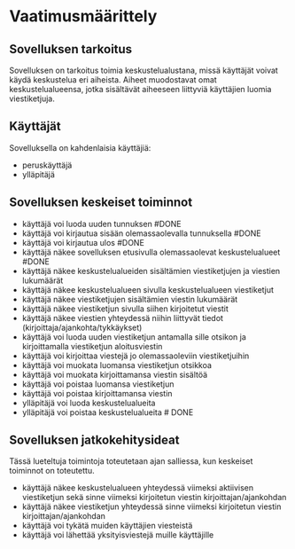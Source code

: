 # Vaatimusmäärittely

## Sovelluksen tarkoitus

Sovelluksen on tarkoitus toimia keskustelualustana, missä käyttäjät voivat käydä keskustelua eri aiheista. Aiheet muodostavat omat keskustelualueensa, jotka sisältävät aiheeseen liittyviä käyttäjien luomia viestiketjuja.

## Käyttäjät

Sovelluksella on kahdenlaisia käyttäjiä:
- peruskäyttäjä
- ylläpitäjä

## Sovelluksen keskeiset toiminnot

- käyttäjä voi luoda uuden tunnuksen #DONE
- käyttäjä voi kirjautua sisään olemassaolevalla tunnuksella #DONE
- käyttäjä voi kirjautua ulos #DONE
- käyttäjä näkee sovelluksen etusivulla olemassaolevat keskustelualueet #DONE
- käyttäjä näkee keskustelualueiden sisältämien viestiketjujen ja viestien lukumäärät
- käyttäjä näkee keskustelualueen sivulla keskustelualueen viestiketjut
- käyttäjä näkee viestiketjujen sisältämien viestin lukumäärät
- käyttäjä näkee viestiketjun sivulla siihen kirjoitetut viestit 
- käyttäjä näkee viestien yhteydessä niihin liittyvät tiedot (kirjoittaja/ajankohta/tykkäykset)
- käyttäjä voi luoda uuden viestiketjun antamalla sille otsikon ja kirjoittamalla viestiketjun aloitusviestin
- käyttäjä voi kirjoittaa viestejä jo olemassaoleviin viestiketjuihin
- käyttäjä voi muokata luomansa viestiketjun otsikkoa
- käyttäjä voi muokata kirjoittamansa viestin sisältöä
- käyttäjä voi poistaa luomansa viestiketjun
- käyttäjä voi poistaa kirjoittamansa viestin
- ylläpitäjä voi luoda keskustelualueita
- ylläpitäjä voi poistaa keskustelualueita # DONE

## Sovelluksen jatkokehitysideat

Tässä lueteltuja toimintoja toteutetaan ajan salliessa, kun keskeiset toiminnot on toteutettu.

- käyttäjä näkee keskustelualueen yhteydessä viimeksi aktiivisen viestiketjun sekä sinne viimeksi kirjoitetun viestin kirjoittajan/ajankohdan
- käyttäjä näkee viestiketjun yhteydessä sinne viimeksi kirjoitetun viestin kirjoittajan/ajankohdan
- käyttäjä voi tykätä muiden käyttäjien viesteistä
- käyttäjä voi lähettää yksityisviestejä muille käyttäjille
